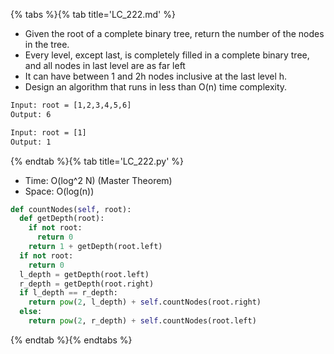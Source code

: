 {% tabs %}{% tab title='LC_222.md' %}

* Given the root of a complete binary tree, return the number of the nodes in the tree.
* Every level, except last, is completely filled in a complete binary tree, and all nodes in last level are as far left
* It can have between 1 and 2h nodes inclusive at the last level h.
* Design an algorithm that runs in less than O(n) time complexity.

```txt
Input: root = [1,2,3,4,5,6]
Output: 6

Input: root = [1]
Output: 1
```

{% endtab %}{% tab title='LC_222.py' %}

* Time: O(log^2 N) (Master Theorem)
* Space: O(log(n))

```py
def countNodes(self, root):
  def getDepth(root):
    if not root:
      return 0
    return 1 + getDepth(root.left)
  if not root:
    return 0
  l_depth = getDepth(root.left)
  r_depth = getDepth(root.right)
  if l_depth == r_depth:
    return pow(2, l_depth) + self.countNodes(root.right)
  else:
    return pow(2, r_depth) + self.countNodes(root.left)

```

{% endtab %}{% endtabs %}
